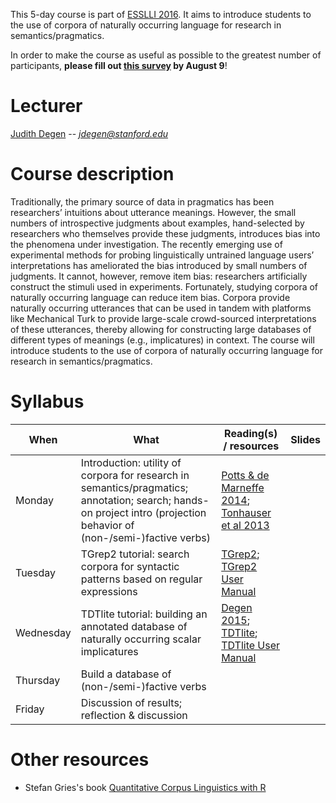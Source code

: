This 5-day course is part of [ESSLLI 2016](http://esslli2016.unibz.it/). It aims to introduce students to the use of corpora of naturally occurring language for research in semantics/pragmatics.

In order to make the course as useful as possible to the greatest number of participants, **please fill out [this survey](https://docs.google.com/forms/d/e/1FAIpQLSeEFAbBObNEkY4VoCX4Vbj4D-6NwhCMXoyN3GnVhe6Jv4srtg/viewform) by August 9**!

# Lecturer

[Judith Degen](https://sites.google.com/site/judithdegen/) -- *jdegen@stanford.edu*

# Course description

Traditionally, the primary source of data in pragmatics has been researchers’ intuitions about utterance meanings. However, the small numbers of introspective judgments about examples, hand-selected by researchers who themselves provide these judgments, introduces bias into the  phenomena under investigation.  The recently emerging use of experimental methods for probing linguistically untrained  language users’ interpretations has ameliorated the bias introduced by small numbers of judgments. It cannot, however, remove item bias: researchers  artificially construct the stimuli used in experiments. Fortunately, studying corpora of naturally occurring language can reduce item bias. Corpora provide naturally occurring utterances that can be used in tandem with platforms like Mechanical Turk to provide large-scale crowd-sourced interpretations of these utterances, thereby allowing for constructing large databases of different types of meanings (e.g., implicatures) in context. The course will introduce students to the use of corpora of naturally occurring language for research in semantics/pragmatics.

# Syllabus

When        | What               | Reading(s) / resources | Slides
---------- | ------------------ | ---------------------- | -------
Monday     | Introduction: utility of corpora for research in semantics/pragmatics; annotation; search; hands-on project intro (projection behavior of (non-/semi-)factive verbs)| [Potts & de Marneffe 2014](http://web.stanford.edu/~cgpotts/papers/demarneffe-potts-lingann.pdf); [Tonhauser et al 2013](readings/tonhauser2013.pdf) |
Tuesday | TGrep2 tutorial: search corpora for syntactic patterns based on regular expressions | [TGrep2](https://tedlab.mit.edu/~dr/Tgrep2/); [TGrep2 User Manual](https://tedlab.mit.edu/~dr/Tgrep2/tgrep2.pdf) |
Wednesday | TDTlite tutorial: building an annotated database of naturally occurring scalar implicatures | [Degen 2015](/readings/degen2015.pdf); [TDTlite](https://github.com/thegricean/TDTlite); [TDTlite User Manual](https://github.com/thegricean/TDTlite/blob/master/docs/tdt_manual.pdf) |
Thursday | Build a database of (non-/semi-)factive verbs | |
Friday | Discussion of results; reflection & discussion | |

# Other resources

- Stefan Gries's book [Quantitative Corpus Linguistics with R](https://www.routledge.com/Quantitative-Corpus-Linguistics-with-R-A-Practical-Introduction-2nd-Edition/Gries/p/book/9781138816275)
